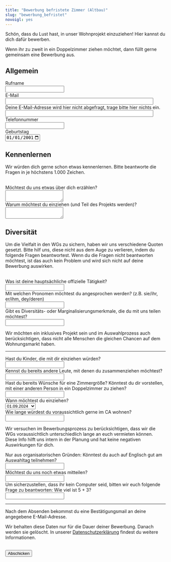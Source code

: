 ```yaml
---
title: "Bewerbung befristete Zimmer (Altbau)"
slug: "bewerbung_befristet"
novoigl: yes
---
```


<form action="/bewerbung_befristet/send.php" method="post" accept-charset="utf-8">
<p>Schön, dass du Lust hast, in unser Wohnprojekt einzuziehen! Hier kannst du dich dafür bewerben.

Wenn ihr zu zweit in ein Doppelzimmer ziehen möchtet, dann füllt gerne gemeinsam eine Bewerbung aus.</p>

<h2>Allgemein</h3>
<div class="field">
    <label class="label" for="full_name">Rufname</label>
  	<div class="control has-icons-left">
        <input type="text" name="full_name" value="" class="input required" maxlength="100" required/>
        <span class="icon is-small is-left">
            <i class="icon-user"></i>
        </span>
    </div>
</div>
<div class="field">
    <label class="label" for="email">E-Mail</label>
    <div class="control has-icons-left">
        <input type="email" name="email" value="" class="input required email"
            id="email" size="55" required/>
        <span class="icon is-small is-left">
            <i class="icon-mail-alt"></i>
        </span>
    </div>
</div>
<!-- Schutz vor der Benutzung des Formulars mit Computern. Es ist wird nicht angezeigt. -->
<div class="field extra-field">
    <label class="label" for="mail">Deine E-Mail-Adresse wird hier nicht
    abgefragt, trage bitte hier nichts ein.</label>
    <div class="control has-icons-left">
        <input type="email" name="mail" value="" class="input email"
            id="mail" size="55"/>
    </div>
</div>
<div class="field">
    <label class="label" for="phone">Telefonnummer</label>
  	<div class="control has-icons-left">
        <input type="text" name="phone" value="" class="input required" maxlength="100" required/>
        <span class="icon is-small is-left">
            <i class="icon-phone"></i>
        </span>
    </div>
</div>
<div class="field">
    <label class="label" for="age">Geburtstag</label>
    <div class="control">
        <input class="input required" type="date" id="age" name="age" value="2001-01-01" min="1940-01-01" max="2010-12-31" required/>
    </div>
</div>
<h2>Kennenlernen</h3>
<p>Wir würden dich gerne schon etwas kennenlernen. Bitte beantworte die Fragen in je höchstens 1.000 Zeichen.</p>
<br>
<div class="field">
    <label class="label" for="about_you">Möchtest du uns etwas über dich erzählen?</label>
    <div class="control">
        <textarea name="about_you" class="textarea" placeholder="" minlength="200" maxlength="1000" required></textarea>
    </div>
</div>
<div class="field">
    <label class="label" for="why_ca">Warum möchtest du einziehen (und Teil des Projekts werden)?</label>
    <div class="control">
        <textarea name="why_ca" class="textarea" placeholder="" minlength="200" maxlength="1000" required></textarea>
    </div>
</div>
<h2>Diversität</h3>
<p>Um die Vielfalt in den WGs zu sichern, haben wir uns verschiedene Quoten gesetzt. Bitte hilf uns, diese nicht aus dem Auge zu verlieren, indem du folgende Fragen beantwortest. Wenn du die Fragen nicht beantworten möchtest, ist das auch kein Problem und wird sich nicht auf deine Bewerbung auswirken.</p>
<br>
<div class="field">
    <label class="label" for="occupation">Was ist deine hauptsächliche offizielle Tätigkeit?</label>
    <div class="control">
        <input class="input" type="text" placeholder="" maxlength="800" name="occupation">
    </div>
</div>
<div class="field">
    <label class="label" for="pronouns">Mit welchen Pronomen möchtest du angesprochen werden? (z.B. sie/ihr, er/ihm, dey/deren)</label>
    <div class="control">
        <input class="input" type="text" placeholder="" maxlength="60" name="pronouns">
    </div>
</div>
<div class="field">
    <label class="label" for="diversity">Gibt es Diversitäts- oder Marginalisierungsmerkmale, die du mit uns teilen möchtest?</label>
    <div class="control">
        <input class="input" type="text" placeholder="" maxlength="800" name="diversity">
    </div>
    <p class="help">Wir möchten ein inklusives Projekt sein und im Auswahlprozess auch berücksichtigen, dass nicht alle Menschen die gleichen Chancen auf dem Wohnungsmarkt haben.</p>
</div>
<hr>
<div class="field">
    <label class="label" for="children">Hast du Kinder, die mit dir einziehen würden?</label>
    <div class="control">
        <input class="input" type="text" placeholder="" maxlength="60" name="children">
    </div>
</div>
<div class="field">
    <label class="label" for="contacts">Kennst du bereits andere Leute, mit denen du zusammenziehen möchtest?</label>
    <div class="control">
        <input class="input" type="text" placeholder="" maxlength="60" name="contacts">
    </div>
</div>
<div class="field">
    <label class="label" for="roomsize">Hast du bereits Wünsche für eine Zimmergröße? Könntest du dir vorstellen, mit einer anderen Person in ein Doppelzimmer zu ziehen?</label>
    <div class="control">
        <input class="input" type="text" placeholder="" maxlength="60" name="roomsize">
    </div>
</div>
<div class="field">
    <label class="label" for="move-in">Wann möchtest du einziehen?</label>
    <div class="control">
        <div class="select">
            <select name="move-in">
                <option>01.09.2024</option>
                <option>01.10.2024</option>
                <option>Beides okay</option>
            </select>
        </div>
    </div>
</div>
<div class="field">
    <label class="label" for="how_long">Wie lange würdest du voraussichtlich gerne im CA wohnen?</label>
    <div class="control">
        <input class="input" type="text" placeholder="" maxlength="60" name="how_long">
    </div>
    <p class="help">Wir versuchen im Bewerbungsprozess zu berücksichtigen, dass wir die WGs voraussichtlich unterschiedlich lange an euch vermieten können. Diese Info hilft uns intern in der Planung und hat keine negativen Auswirkungen für dich.</p>
</div>
<div class="field">
    <label class="label" for="language_application_day">Nur aus organisatorischen Gründen: Könntest du auch auf Englisch gut am Auswahltag teilnehmen?</label>
    <div class="control">
        <input class="input" type="text" placeholder="" maxlength="60" name="language_application_day">
    </div>
</div>
<div class="field">
    <label class="label" for="anything_else">Möchtest du uns noch etwas mitteilen?</label>
    <div class="control">
        <input class="input" type="text" placeholder="" maxlength="800" name="anything_else">
    </div>
</div>
<div class="field">
    <label class="label" for="spam_protection">Um sicherzustellen, dass ihr kein
    Computer seid, bitten wir euch folgende Frage zu beantworten: Wie viel ist
    5 + 3? </label>
    <div class="spam_protection">
        <input class="input" type="text" placeholder="" maxlength="10" name="spam_protection">
    </div>
</div>
<hr>
<p>Nach dem Absenden bekommst du eine Bestätigungsmail an deine angegebene E-Mail-Adresse.</p>
<p>Wir behalten diese Daten nur für die Dauer deiner Bewerbung. Danach werden sie gelöscht. In unserer <a href="https://collegiumacademicum.de/datenschutz/">Datenschutzerklärung</a> findest du weitere Informationen.</p>
<br>
<div class="field">
    <div class="control">
        <label class="sr-only" for="submit"></label>
          <input type="hidden" name="language" value="de">
        <input type="submit" name="submit" value="Abschicken" class="button is-link" id="submit">
    </div>
</div>

</form>
